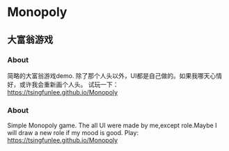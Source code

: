 # Monopoly
## 大富翁游戏
### About
简略的大富翁游戏demo.
除了那个人头以外，UI都是自己做的。如果我哪天心情好，或许我会重新画个人头。
试玩一下：
https://tsingfunlee.github.io/Monopoly
### About
Simple Monopoly game.
The all UI were made by me,except role.Maybe I will draw a new role if my mood is good.
Play:
https://tsingfunlee.github.io/Monopoly


